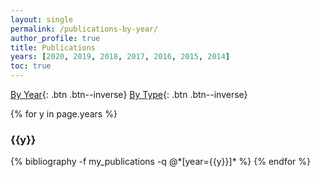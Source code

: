 ```yaml
---
layout: single
permalink: /publications-by-year/
author_profile: true
title: Publications
years: [2020, 2019, 2018, 2017, 2016, 2015, 2014]
toc: true
---
```


[By Year](/publications-by-year/){: .btn .btn--inverse}
[By Type](/publications-by-type/){: .btn .btn--inverse}

{% for y in page.years %}
  <h3  id="{{y}}" class="pubyear">{{y}}</h3>
  {% bibliography -f my_publications -q @*[year={{y}}]* %}
{% endfor %}
